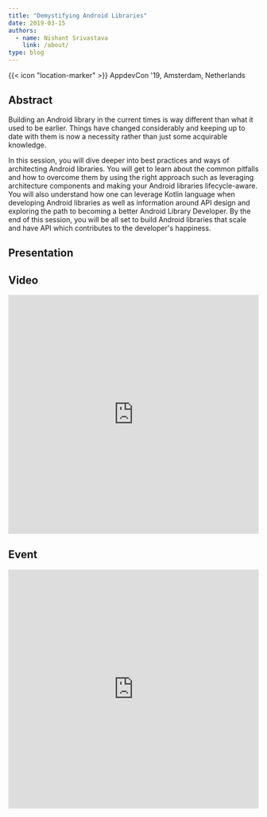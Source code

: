 ```yaml
---
title: "Demystifying Android Libraries"
date: 2019-03-15
authors:
  - name: Nishant Srivastava
    link: /about/
type: blog
---
```


{{< icon "location-marker" >}} AppdevCon '19, Amsterdam, Netherlands

<!--more-->

## Abstract

Building an Android library in the current times is way different than what it used to be earlier. Things have changed considerably and keeping up to date with them is now a necessity rather than just some acquirable knowledge.

In this session, you will dive deeper into best practices and ways of architecting Android libraries. You will get to learn about the common pitfalls and how to overcome them by using the right approach such as leveraging architecture components and making your Android libraries lifecycle-aware. You will also understand how one can leverage Kotlin language when developing Android libraries as well as information around API design and exploring the path to becoming a better Android Library Developer.
By the end of this session, you will be all set to build Android libraries that scale and have API which contributes to the developer's happiness.

## Presentation

<script async class="speakerdeck-embed" data-id="5ab59039c87c4787895edf4a80be0435" data-ratio="1.77777777777778" src="//speakerdeck.com/assets/embed.js"></script>

## Video

<iframe src="https://player.vimeo.com/video/337753588" width="100%" height="480" frameborder="0" allow="autoplay; fullscreen" allowfullscreen></iframe>

## Event

<iframe src="https://web.archive.org/web/20190315154423/https://appdevcon.nl/session/demystifying-android-libraries/" frameborder="0" width="100%" height="480" allowfullscreen="true" mozallowfullscreen="true" webkitallowfullscreen="true"></iframe>
